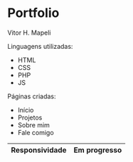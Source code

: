 # Portfolio 
Vitor H. Mapeli

Linguagens utilizadas:
- HTML
- CSS
- PHP
- JS

Páginas criadas:
- Início
- Projetos
- Sobre mim
- Fale comigo

Responsividade | Em progresso
:--------- | :------:

